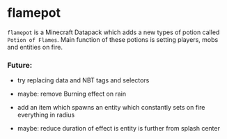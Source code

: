 # flamepot

`flamepot` is a Minecraft Datapack which adds a new types of potion called `Potion of Flames`. Main function of these potions is setting players, mobs and entities on fire.

### Future:

- try replacing data and NBT tags and selectors

- maybe: remove Burning effect on rain

- add an item which spawns an entity which constantly sets on fire everything in radius

- maybe: reduce duration of effect is entity is further from splash center
